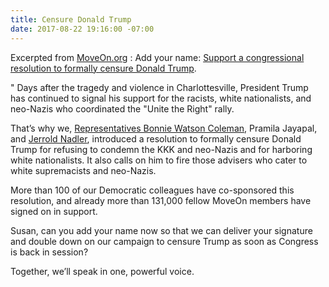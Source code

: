 ```yaml
---
title: Censure Donald Trump
date: 2017-08-22 19:16:00 -07:00
---
```


Excerpted from [MoveOn.org](https://front.moveon.org/) :
Add your name: [Support a congressional resolution to formally censure Donald Trump](https://petitions.moveon.org/sign/censure-trump?source=s.fwd&r_by=5557365).

"  Days after the tragedy and violence in Charlottesville, President Trump has continued to signal his support for the racists, white nationalists, and neo-Nazis who coordinated the "Unite the Right" rally. 

That’s why we, [Representatives Bonnie Watson Coleman](https://watsoncoleman.house.gov/), Pramila Jayapal, and [Jerrold Nadler](https://nadler.house.gov/), introduced a resolution to formally censure Donald Trump for refusing to condemn the KKK and neo-Nazis and for harboring white nationalists. It also calls on him to fire those advisers who cater to white supremacists and neo-Nazis.

More than 100 of our Democratic colleagues have co-sponsored this resolution, and already more than 131,000 fellow MoveOn members have signed on in support.

Susan, can you add your name now so that we can deliver your signature and double down on our campaign to censure Trump as soon as Congress is back in session?

Together, we’ll speak in one, powerful voice.